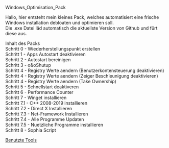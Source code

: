 Windows_Optimisation_Pack

Hallo, hier entsteht mein kleines Pack, welches automatisiert eine frische Windows installation debloaten und optimieren soll. <BR>
Die .exe Datei läd automatisch die aktuellste Version von Github und fürt diese aus.

Inhalt des Packs <br>
Schritt 0   - Wiederherstellungspunkt erstellen   <br>
Schritt 1   - Apps Autostart deaktivieren             <br>
Schritt 2   - Autostart bereinigen              <br>
Schritt 3   - o&oShutup      <br>
Schritt 4   - Registry Werte aendern (Benutzerkontensteuerung deaktivieren) <br>
Schritt 4   - Registry Werte aendern (Zeiger Beschleunigung deaktivieren) <br>
Schritt 4   - Registry Werte aendern (Take Ownership)   <br>
Schritt 5   - Schnellstart deaktiveren    <br>
Schritt 6   - Performance Counter                      
Schritt 7   - Winget installieren                                 
Schritt 7.1 - C++ 2008-2019 installieren                         
Schritt 7.2 - Direct X Installieren                        
Schritt 7.3 - Net-Framework Installieren                    
Schritt 7.4 - Alle Programme Updaten                           
Schritt 7.5 - Nuetzliche Programme installieren                 
Schritt 8   - Sophia Script

<a href="https://github.com/Marvin700/Windows_Optimisation_Pack/wiki/Benutzte-Tools">Benutzte Tools</a>
